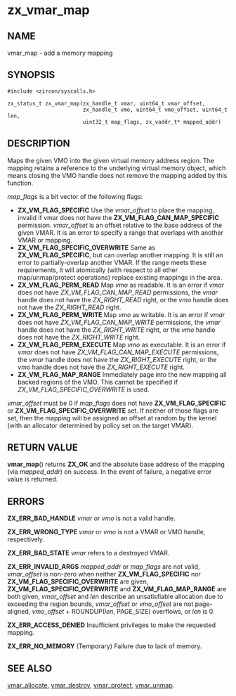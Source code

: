 # zx_vmar_map

## NAME

vmar_map - add a memory mapping

## SYNOPSIS

```
#include <zircon/syscalls.h>

zx_status_t zx_vmar_map(zx_handle_t vmar, uint64_t vmar_offset,
                        zx_handle_t vmo, uint64_t vmo_offset, uint64_t len,
                        uint32_t map_flags, zx_vaddr_t* mapped_addr)
```

## DESCRIPTION

Maps the given VMO into the given virtual memory address region.  The mapping
retains a reference to the underlying virtual memory object, which means
closing the VMO handle does not remove the mapping added by this function.

*map_flags* is a bit vector of the following flags:
- **ZX_VM_FLAG_SPECIFIC**  Use the *vmar_offset* to place the mapping, invalid if
  vmar does not have the **ZX_VM_FLAG_CAN_MAP_SPECIFIC** permission.
  *vmar_offset* is an offset relative to the base address of the given VMAR.
  It is an error to specify a range that overlaps with another VMAR or mapping.
- **ZX_VM_FLAG_SPECIFIC_OVERWRITE**  Same as **ZX_VM_FLAG_SPECIFIC**, but can
  overlap another mapping.  It is still an error to partially-overlap another VMAR.
  If the range meets these requirements, it will atomically (with respect to all
  other map/unmap/protect operations) replace existing mappings in the area.
- **ZX_VM_FLAG_PERM_READ**  Map *vmo* as readable.  It is an error if *vmar*
  does not have *ZX_VM_FLAG_CAN_MAP_READ* permissions, the *vmar* handle does
  not have the *ZX_RIGHT_READ* right, or the *vmo* handle does not have the
  *ZX_RIGHT_READ* right.
- **ZX_VM_FLAG_PERM_WRITE**  Map *vmo* as writable.  It is an error if *vmar*
  does not have *ZX_VM_FLAG_CAN_MAP_WRITE* permissions, the *vmar* handle does
  not have the *ZX_RIGHT_WRITE* right, or the *vmo* handle does not have the
  *ZX_RIGHT_WRITE* right.
- **ZX_VM_FLAG_PERM_EXECUTE**  Map *vmo* as executable.  It is an error if *vmar*
  does not have *ZX_VM_FLAG_CAN_MAP_EXECUTE* permissions, the *vmar* handle does
  not have the *ZX_RIGHT_EXECUTE* right, or the *vmo* handle does not have the
  *ZX_RIGHT_EXECUTE* right.
- **ZX_VM_FLAG_MAP_RANGE**  Immediately page into the new mapping all backed
  regions of the VMO.  This cannot be specified if
  *ZX_VM_FLAG_SPECIFIC_OVERWRITE* is used.

*vmar_offset* must be 0 if *map_flags* does not have **ZX_VM_FLAG_SPECIFIC** or
**ZX_VM_FLAG_SPECIFIC_OVERWRITE** set.  If neither of those flags are set, then
the mapping will be assigned an offset at random by the kernel (with an
allocator determined by policy set on the target VMAR).

## RETURN VALUE

**vmar_map**() returns **ZX_OK** and the absolute base address of the
mapping (via *mapped_addr*) on success.  In the event of failure, a negative
error value is returned.

## ERRORS

**ZX_ERR_BAD_HANDLE**  *vmar* or *vmo* is not a valid handle.

**ZX_ERR_WRONG_TYPE**  *vmar* or *vmo* is not a VMAR or VMO handle, respectively.

**ZX_ERR_BAD_STATE**  *vmar* refers to a destroyed VMAR.

**ZX_ERR_INVALID_ARGS** *mapped_addr* or *map_flags* are not valid, *vmar_offset* is
non-zero when neither **ZX_VM_FLAG_SPECIFIC** nor
**ZX_VM_FLAG_SPECIFIC_OVERWRITE** are given,
**ZX_VM_FLAG_SPECIFIC_OVERWRITE** and **ZX_VM_FLAG_MAP_RANGE** are both given,
*vmar_offset* and *len* describe an unsatisfiable allocation due to exceeding the region bounds,
*vmar_offset* or *vmo_offset* are not page-aligned,
*vmo_offset* + ROUNDUP(*len*, PAGE_SIZE) overflows, or *len* is 0.

**ZX_ERR_ACCESS_DENIED**  Insufficient privileges to make the requested mapping.

**ZX_ERR_NO_MEMORY**  (Temporary) Failure due to lack of memory.

## SEE ALSO

[vmar_allocate](vmar_allocate.md),
[vmar_destroy](vmar_destroy.md),
[vmar_protect](vmar_protect.md),
[vmar_unmap](vmar_unmap.md).
